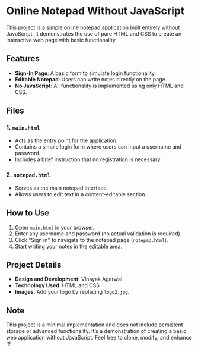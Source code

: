 # Online Notepad Without JavaScript

This project is a simple online notepad application built entirely without JavaScript. It demonstrates the use of pure HTML and CSS to create an interactive web page with basic functionality.

## Features

- **Sign-In Page**: A basic form to simulate login functionality.
- **Editable Notepad**: Users can write notes directly on the page.
- **No JavaScript**: All functionality is implemented using only HTML and CSS.

## Files

### 1. `main.html`
- Acts as the entry point for the application.
- Contains a simple login form where users can input a username and password.
- Includes a brief instruction that no registration is necessary.

### 2. `notepad.html`
- Serves as the main notepad interface.
- Allows users to edit text in a content-editable section.

## How to Use

1. Open `main.html` in your browser.
2. Enter any username and password (no actual validation is required).
3. Click "Sign in" to navigate to the notepad page (`notepad.html`).
4. Start writing your notes in the editable area.

## Project Details

- **Design and Development**: Vinayak Agarwal
- **Technology Used**: HTML and CSS
- **Images**: Add your logo by replacing `logo2.jpg`.

## Note
This project is a minimal implementation and does not include persistent storage or advanced functionality. It’s a demonstration of creating a basic web application without JavaScript.
Feel free to clone, modify, and enhance it!

